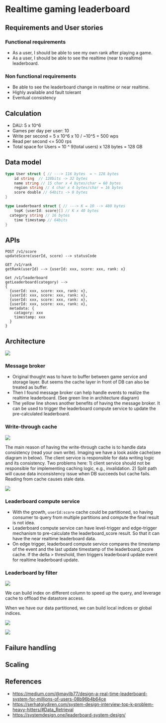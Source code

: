 # Realtime gaming leaderboard

## Requirements and User stories

### Functional requirements

- As a user, I should be able to see my own rank after playing a game.
- As a user, I should be able to see the realtime (near to realtime) leaderboard.

### Non functional requirements

- Be able to see the leaderboard change in realtime or near realtime.
- Highly available and fault tolerant
- Eventual consistency

## Calculation

- DAU: 5 x 10^6
- Games per day per user: 10
- Write per second = 5 x 10^6 x 10 / ~10^5 = 500 wps
- Read per second <= 500 rps
- Total space for Users = 10 ^ 9(total users) x 128 bytes = 128 GB

## Data model

```go
type User struct { // ---> 116 bytes  = ~ 128 bytes
	id string  // 128bits -> 32 bytes
	name string // 15 char x 4 bytes/char = 60 bytes
	region string // 4 char x 4 bytes/char = 16 bytes
	score double // 64bits -> 8 bytes
}

type Leaderboard struct { // ---> K = 10 --> 480 bytes
	topK {userId: score}[] // K x 40 bytes
  category string // 16 bytes
	time timestamp // 64bits
}
```

## APIs

```text
POST /v1/score
updateScore(userId, score) --> statusCode

GET /v1/rank
getRank(userId) --> {userId: xxx, score: xxx, rank: x}

Get /v1/leaderboard
getLeaderboard(category) -->
{
  {userId: xxx, score: xxx, rank: x},
  {userId: xxx, score: xxx, rank: x},
  {userId: xxx, score: xxx, rank: x},
  {userId: xxx, score: xxx, rank: x},
  metadata: {
    catagory: xxx
    timestamp: xxx
  }
}
```

## Architecture

![](resources/architecture.png)

### Message broker

- Original thought was to have to buffer between game service and storage layer. But seems the cache layer in front of DB
  can also be treated as buffer.
- Then I found message broker can help handle events to realize the realtime leaderboard. (See green line in
  architecture diagram)
- The yellow line shows another benefits of having the message broker. It can be used to trigger the leaderboard compute
  service to update the pre-calculated leaderboard.

### Write-through cache

![](resources/write-through-cache-layer.png)

The main reason of having the write-through cache is to handle data consistency (read your own write). Imaging we have a
look aside cache(see diagram in below). The client service is responsible for data writing logic and its consistency.
Two problems here: 1) client service should not be responsible for implementing caching logic, e.g., invalidation. 2)
Split path will cause data inconsistency issue when DB succeeds but cache fails. Reading from cache causes stale data.

![](resources/look-aside-cache.png)

### Leaderboard compute service

- With the growth, `userId:score` cache could be partitioned, so having consumer to query from multiple partitions and
  compute the final result is not idea.
- Leaderboard compute service can have level-trigger and edge-trigger mechanism to pre-calculate the leaderboard_score
  result. So that it can have the near realtime leaderboard data.
- On edge trigger, leaderboard compute service compares the timestamp of the event and the last update timestamp of the
  leaderboard_score cache. If the delta > threshold, then triggers leaderboard update event for realtime leaderboard
  update.

### Leaderboard by filter

![](resources/leaderboard-index.png)

We can build index on different column to speed up the query, and leverage cache to offload the datastore access.

When we have our data partitioned, we can build local indices or global indices.

![](resources/local-index.png)

![](resources/global-index.png)

## Failure handling

## Scaling

## References

* <https://medium.com/@mayilb77/design-a-real-time-leaderboard-system-for-millions-of-users-08b96b4b64ce>
* <https://serhatgiydiren.com/system-design-interview-top-k-problem-heavy-hitters/#Data_Retrieval>
* <https://systemdesign.one/leaderboard-system-design/>